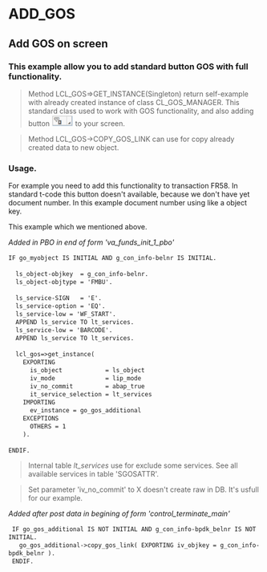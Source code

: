 # ADD_GOS
## Add GOS on screen

### This example allow you to add standard button GOS with full functionality.

> Method LCL_GOS=>GET_INSTANCE(Singleton) return self-example with already created instance of class CL_GOS_MANAGER.
This standard class used to work with GOS functionality, and also adding button ![alt text](https://github.com/Sgudkov/ADD_GOS/blob/main/GOS_button.jpg) to your screen.

> Method LCL_GOS->COPY_GOS_LINK can use for copy already created data to new object.

### Usage.

For example you need to add this functionality to transaction FR58. In standard t-code this button doesn't available, because we don't have yet document number.
In this example document number using like a object key.

This example which we mentioned above.
 
*Added in PBO in end of form 'va_funds_init_1_pbo'*
```abap
IF go_myobject IS INITIAL AND g_con_info-belnr IS INITIAL.

  ls_object-objkey  = g_con_info-belnr.
  ls_object-objtype = 'FMBU'.

  ls_service-SIGN   = 'E'.
  ls_service-option = 'EQ'.
  ls_service-low = 'WF_START'.
  APPEND ls_service TO lt_services.
  ls_service-low = 'BARCODE'.
  APPEND ls_service TO lt_services.

  lcl_gos=>get_instance(
    EXPORTING
      is_object            = ls_object
      iv_mode              = lip_mode
      iv_no_commit         = abap_true
      it_service_selection = lt_services
    IMPORTING
      ev_instance = go_gos_additional
    EXCEPTIONS
      OTHERS = 1
    ).

ENDIF.
```


> Internal table *lt_services* use for exclude some services. See all available services in table 'SGOSATTR'. 

> Set parameter 'iv_no_commit' to X doesn't create raw in DB. It's usfull for our example.


*Added after post data in begining of form 'control_terminate_main'*
```abap
 IF go_gos_additional IS NOT INITIAL AND g_con_info-bpdk_belnr IS NOT INITIAL.
   go_gos_additional->copy_gos_link( EXPORTING iv_objkey = g_con_info-bpdk_belnr ).
 ENDIF.
```	
